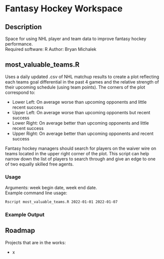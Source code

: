 # Fantasy Hockey Workspace
## Description
Space for using NHL player and team data to improve fantasy hockey performance.  
Required software: R
Author: Bryan Michalek

## most_valuable_teams.R
Uses a daily updated .csv of NHL matchup results to create a plot reflecting each teams goal differential in the past 4 games and the relative strength of their upcoming schedule (using team points). The corners of the plot correspond to:

- Lower Left: On average worse than upcoming opponents and little recent success
- Upper Left: On average worse than upcoming opponents but recent success
- Lower Right: On average better than upcoming opponents and little recent success
- Upper Right: On average better than upcoming opponents and recent success 

Fantasy hockey managers should search for players on the waiver wire on teams located in the upper right corner of the plot. This script can help narrow down the list of players to search through and give an edge to one of two equally skilled free agents.

### Usage
Arguments: week begin date, week end date.  
Example command line usage:
```sh
Rscript most_valuable_teams.R 2022-01-01 2022-01-07
```
### Example Output


## Roadmap
Projects that are in the works:
- x
